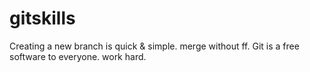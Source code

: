 # gitskills
Creating a new branch is quick & simple.
merge without ff.
Git is a free software to everyone.
work hard.
